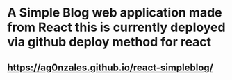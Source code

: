 # A Simple Blog web application made from React this is currently deployed via github deploy method for react

## https://ag0nzales.github.io/react-simpleblog/
